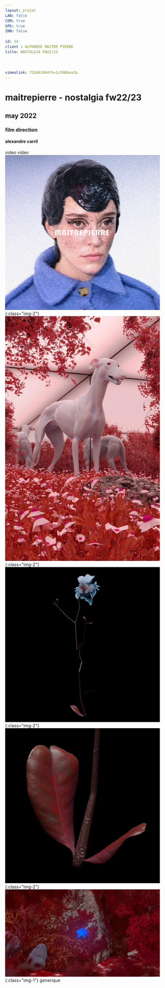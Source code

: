 ```yaml
---
layout: projet
LAN: false  
COM: true
SPE: true
INN: false

id: 14
client : ALPHONSE MAITRE PIERRE
title: NOSTALGIA FW22/23



vimeolink: 752463044?h=1c596bea3a
---
```


# maitrepierre - nostalgia fw22/23
## may 2022 
### film direction
#### alexandre carril 

video
video
![](/assets/projets/AMP_1.png){:class="img-2"}
![](/assets/projets/AMP_2.jpg){:class="img-2"}
![](/assets/projets/AMP_3.png){:class="img-2"}
![](/assets/projets/AMP_4.png){:class="img-2"}
![](/assets/projets/AMP_5.jpg){:class="img-1"}
generique